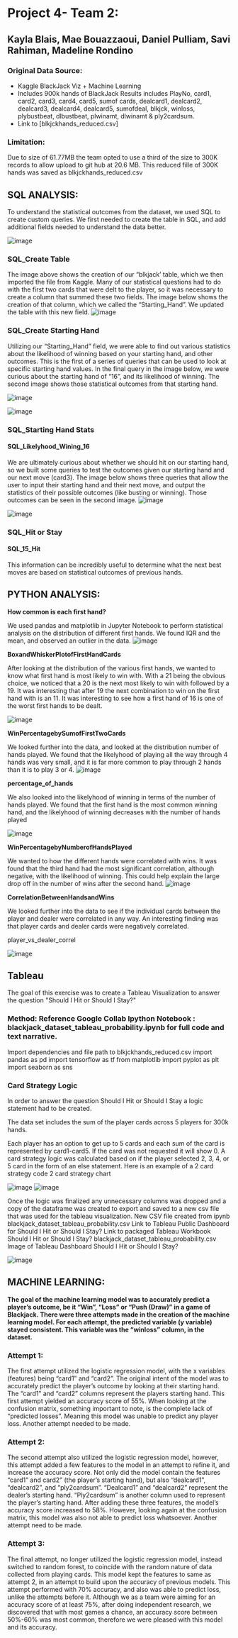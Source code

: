 # Project 4- Team 2: 
## Kayla Blais, Mae Bouazzaoui, Daniel Pulliam, Savi Rahiman, Madeline Rondino

### Original Data Source:
- Kaggle BlackJack Viz + Machine Learning
- Includes 900k hands of BlackJack Results includes PlayNo, card1, card2, card3, card4, card5, sumof cards, dealcard1, dealcard2, dealcard3, dealcard4, dealcard5, sumofdeal, blkjck, winloss, plybustbeat, dlbustbeat, plwinamt, dlwinamt & ply2cardsum.
- Link to [blkjckhands_reduced.csv]

### Limitation:
Due to size of 61.77MB the team opted to use a third of the size to 300K records to allow upload to git hub at 20.6 MB.
This reduced fille of 300K hands was saved as blkjckhands_reduced.csv



## SQL ANALYSIS:

To understand the statistical outcomes from the dataset, we used SQL to create custom queries. We first needed to create the table in SQL, and add additional fields needed to understand the data better.

![image](https://github.com/user-attachments/assets/bb9b1de0-7802-4cbc-b6af-ea4e3edf0f43)


  ### SQL_Create Table

The image above shows the creation of our “blkjack’ table, which we then imported the file from Kaggle. Many of our statistical questions had to do with the first two cards that were delt to the player, so it was necessary to create a column that summed these two fields. The image below shows the creation of that column, which we called the “Starting_Hand”. We updated the table with this new field.
![image](https://github.com/user-attachments/assets/1a25ff66-572e-4786-84d3-410de7f3cfca)


  ### SQL_Create Starting Hand

Utilizing our “Starting_Hand” field, we were able to find out various statistics about the likelihood of winning based on your starting hand, and other outcomes. This is the first of a series of queries that can be used to look at specific starting hand values. In the final query in the image below, we were curious about the starting hand of “16”, and its likelihood of winning. The second image shows those statistical outcomes from that starting hand.

![image](https://github.com/user-attachments/assets/7ff5f43b-8b8a-4e18-bad7-0a773ba662b2)

![image](https://github.com/user-attachments/assets/5ac44403-29e4-4175-90cf-6c7f2d4f88fb)



  ### SQL_Starting Hand Stats

  #### SQL_Likelyhood_Wining_16

We are ultimately curious about whether we should hit on our starting hand, so we built some queries to test the outcomes given our starting hand and our next move (card3). The image below shows three queries that allow the user to input their starting hand and their next move, and output the statistics of their possible outcomes (like busting or winning). Those outcomes can be seen in the second image.
![image](https://github.com/user-attachments/assets/e4b43c5b-b1cc-44cd-a41f-ba1f9fd722a6)

![image](https://github.com/user-attachments/assets/73e03ba3-1f76-4234-bc67-b1d95e8540df)



  ### SQL_Hit or Stay

  #### SQL_15_Hit

This information can be incredibly useful to determine what the next best moves are based on statistical outcomes of previous hands.

## PYTHON ANALYSIS:


__How common is each first hand?__

We used pandas and matplotlib in Jupyter Notebook to perform statistical analysis on the distribution of different first hands. We found IQR and the mean, and observed an outlier in the data.
![image](https://github.com/user-attachments/assets/1b13d278-85cd-4d73-bea8-fe7e4042865a)

__BoxandWhiskerPlotofFirstHandCards__

After looking at the distribution of the various first hands, we wanted to know what first hand is most likely to win with. With a 21 being the obvious choice, we noticed that a 20 is the next most likely to win with followed by a 19. It was interesting that after 19 the next combination to win on the first hand with is an 11. It was interesting to see how a first hand of 16 is one of the worst first hands to be dealt.

![image](https://github.com/user-attachments/assets/4afb21d8-5e40-445f-a965-40a9c11b054f)


__WinPercentagebySumofFirstTwoCards__

We looked further into the data, and looked at the distribution number of hands played. We found that the likelyhood of playing all the way through 4 hands was very small, and it is far more common to play through 2 hands than it is to play 3 or 4.
![image](https://github.com/user-attachments/assets/e747b372-750e-4b4e-9287-c92a636074d2)

__percentage_of_hands__

We also looked into the likelyhood of winning in terms of the number of hands played. We found that the first hand is the most common winning hand, and the likelyhood of winning decreases with the number of hands played

![image](https://github.com/user-attachments/assets/197d7440-ecba-48a8-ba51-dd417d22a69a)


__WinPercentagebyNumberofHandsPlayed__

We wanted to how the different hands were correlated with wins. It was found that the third hand had the most significant correlation, although negative, with the likelihood of winning. This could help explain the large drop off in the number of wins after the second hand.
![image](https://github.com/user-attachments/assets/a7e1be3a-4fea-4e01-9b34-7663e4721edc)


__CorrelationBetweenHandsandWins__

We looked further into the data to see if the individual cards between the player and dealer were correlated in any way. An interesting finding was that player cards and dealer cards were negatively correlated.

player_vs_dealer_correl

![image](https://github.com/user-attachments/assets/797ff65c-24d7-476a-8c2c-02e57fbed0ef)


## Tableau

The goal of this exercise was to create a Tableau Visualization to answer the question "Should I Hit or Should I Stay?"

### Method: Reference Google Collab Ipython Notebook : blackjack_dataset_tableau_probability.ipynb for full code and text narrative.
Import dependencies and file path to blkjckhands_reduced.csv
import pandas as pd
import tensorflow as tf
from matplotlib import pyplot as plt
import seaborn as sns

### Card Strategy Logic
In order to answer the question Should I Hit or Should I Stay a logic statement had to be created.

The data set includes the sum of the player cards across 5 players for 300k hands.

Each player has an option to get up to 5 cards and each sum of the card is represented by card1-card5. If the card was not requested it will show 0.
A card strategy logic was calculated based on if the player selected 2, 3, 4, or 5 card in the form of an else statement.
Here is an example of a 2 card strategy code 2 card strategy chart

![image](https://github.com/user-attachments/assets/9f66ec92-484d-4463-99cd-3bfdb37a4bcf)
![image](https://github.com/user-attachments/assets/3cfb01e8-6fb7-4650-85e8-d2711bd06af4)


Once the logic was finalized any unnecessary columns was dropped and a copy of the dataframe was created to export and saved to a new csv file that was used for the tableau visualization.
New CSV file created from ipynb blackjack_dataset_tableau_probability.csv
Link to Tableau Public Dashboard for Should I Hit or Should I Stay?
Link to packaged Tableau Workbook Should I Hit or Should I Stay?
blackjack_dataset_tableau_probability.csv
Image of Tableau Dashboard Should I Hit or Should I Stay?

![image](https://github.com/user-attachments/assets/964a91b3-2384-4674-83db-ab3c70f344ad)



## MACHINE LEARNING:

__The goal of the machine learning model was to accurately predict a player’s outcome, be it “Win”, “Loss” or “Push (Draw)” in a game of Blackjack. There were three attempts made in the creation of the machine learning model. For each attempt, the predicted variable (y variable) stayed consistent. This variable was the “winloss” column, in the dataset.__

### Attempt 1: 
The first attempt utilized the logistic regression model, with the x variables (features) being “card1” and “card2”. The original intent of the model was to accurately predict the player’s outcome by looking at their starting hand. The “card1” and “card2” columns represent the players starting hand. This first attempt yielded an accuracy score of 55%. When looking at the confusion matrix, something important to note, is the complete lack of “predicted losses”. Meaning this model was unable to predict any player loss. Another attempt needed to be made. 

### Attempt 2: 
The second attempt also utilized the logistic regression model, however, this attempt added a few features to the model in an attempt to refine it, and increase the accuracy score. Not only did the model contain the features “card1” and card2” (the player’s starting hand), but also “dealcard1”, “dealcard2”, and “ply2cardsum”. “Dealcard1” and “dealcard2” represent the dealer’s starting hand. “Ply2cardsum” is another column used to represent the player’s starting hand. After adding these three features, the model’s accuracy score increased to 58%. However, looking again at the confusion matrix, this model was also not able to predict loss whatsoever. Another attempt need to be made. 

### Attempt 3: 
The final attempt, no longer utilized the logistic regression model, instead switched to random forest, to coincide with the random nature of data collected from playing cards. This model kept the features to same as attempt 2, in an attempt to build upon the accuracy of previous models. This attempt performed with 70% accuracy, and also was able to predict loss, unlike the attempts before it. Although we as a team were aiming for an accuracy score of at least 75%, after doing independent research, we discovered that with most games a chance, an accuracy score between 50%-60% was most common, therefore we were pleased with this model and its accuracy.
















